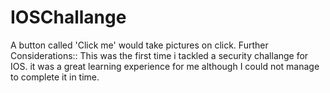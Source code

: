 # IOSChallange

A button called 'Click me' would take pictures on click.
Further Considerations::
This was the first time i tackled a security challange for IOS. it was a great learning experience for me although I could not manage to complete it in time.

